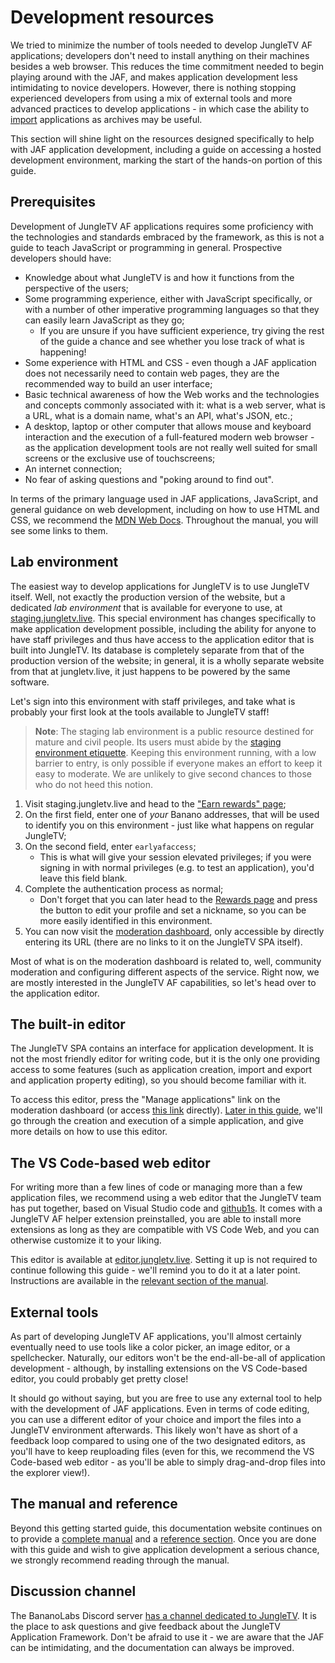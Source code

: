 # Development resources

We tried to minimize the number of tools needed to develop JungleTV AF applications; developers don't need to install anything on their machines besides a web browser.
This reduces the time commitment needed to begin playing around with the JAF, and makes application development less intimidating to novice developers.
However, there is nothing stopping experienced developers from using a mix of external tools and more advanced practices to develop applications - in which case the ability to [import](../manual/import_export.md#importing-applications) applications as archives may be useful.

This section will shine light on the resources designed specifically to help with JAF application development, including a guide on accessing a hosted development environment, marking the start of the hands-on portion of this guide.

## Prerequisites

Development of JungleTV AF applications requires some proficiency with the technologies and standards embraced by the framework, as this is not a guide to teach JavaScript or programming in general.
Prospective developers should have:

- Knowledge about what JungleTV is and how it functions from the perspective of the users;
- Some programming experience, either with JavaScript specifically, or with a number of other imperative programming languages so that they can easily learn JavaScript as they go;
  - If you are unsure if you have sufficient experience, try giving the rest of the guide a chance and see whether you lose track of what is happening!
- Some experience with HTML and CSS - even though a JAF application does not necessarily need to contain web pages, they are the recommended way to build an user interface;
- Basic technical awareness of how the Web works and the technologies and concepts commonly associated with it: what is a web server, what is a URL, what is a domain name, what's an API, what's JSON, etc.;
- A desktop, laptop or other computer that allows mouse and keyboard interaction and the execution of a full-featured modern web browser - as the application development tools are not really well suited for small screens or the exclusive use of touchscreens;
- An internet connection;
- No fear of asking questions and "poking around to find out".

In terms of the primary language used in JAF applications, JavaScript, and general guidance on web development, including on how to use HTML and CSS, we recommend the [MDN Web Docs](https://developer.mozilla.org/).
Throughout the manual, you will see some links to them.

## Lab environment

The easiest way to develop applications for JungleTV is to use JungleTV itself.
Well, not exactly the production version of the website, but a dedicated _lab environment_ that is available for everyone to use, at [staging.jungletv.live](https://staging.jungletv.live).
This special environment has changes specifically to make application development possible, including the ability for anyone to have staff privileges and thus have access to the application editor that is built into JungleTV.
Its database is completely separate from that of the production version of the website; in general, it is a wholly separate website from that at jungletv.live, it just happens to be powered by the same software.

Let's sign into this environment with staff privileges, and take what is probably your first look at the tools available to JungleTV staff!

> **Note**: The staging lab environment is a public resource destined for mature and civil people.
Its users must abide by the [staging environment etiquette](../manual/environments_editors.md#staging-environment-etiquette).
Keeping this environment running, with a low barrier to entry, is only possible if everyone makes an effort to keep it easy to moderate.
We are unlikely to give second chances to those who do not heed this notion.

1. Visit staging.jungletv.live and head to the ["Earn rewards" page](https://staging.jungletv.live/rewards/address);
2. On the first field, enter one of _your_ Banano addresses, that will be used to identify you on this environment - just like what happens on regular JungleTV;
3. On the second field, enter `earlyafaccess`;
   - This is what will give your session elevated privileges; if you were signing in with normal privileges (e.g. to test an application), you'd leave this field blank.
4. Complete the authentication process as normal;
   - Don't forget that you can later head to the [Rewards page](https://staging.jungletv.live/rewards) and press the button to edit your profile and set a nickname, so you can be more easily identified in this environment.
5. You can now visit the [moderation dashboard](https://staging.jungletv.live/moderate), only accessible by directly entering its URL (there are no links to it on the JungleTV SPA itself).

Most of what is on the moderation dashboard is related to, well, community moderation and configuring different aspects of the service.
Right now, we are mostly interested in the JungleTV AF capabilities, so let's head over to the application editor.

## The built-in editor

The JungleTV SPA contains an interface for application development.
It is not the most friendly editor for writing code, but it is the only one providing access to some features (such as application creation, import and export and application property editing), so you should become familiar with it.

To access this editor, press the "Manage applications" link on the moderation dashboard (or access [this link](https://staging.jungletv.live/moderate/applications) directly).
[Later in this guide](./example_hello.md#the-application-editor), we'll go through the creation and execution of a simple application, and give more details on how to use this editor.

## The VS Code-based web editor

For writing more than a few lines of code or managing more than a few application files, we recommend using a web editor that the JungleTV team has put together, based on Visual Studio code and [github1s](https://github.com/conwnet/github1s).
It comes with a JungleTV AF helper extension preinstalled, you are able to install more extensions as long as they are compatible with VS Code Web, and you can otherwise customize it to your liking.

This editor is available at [editor.jungletv.live](https://editor.jungletv.live).
Setting it up is not required to continue following this guide - we'll remind you to do it at a later point.
Instructions are available in the [relevant section of the manual](../manual/environments_editors.md#using-the-editor).

## External tools

As part of developing JungleTV AF applications, you'll almost certainly eventually need to use tools like a color picker, an image editor, or a spellchecker.
Naturally, our editors won't be the end-all-be-all of application development - although, by installing extensions on the VS Code-based editor, you could probably get pretty close!

It should go without saying, but you are free to use any external tool to help with the development of JAF applications.
Even in terms of code editing, you can use a different editor of your choice and import the files into a JungleTV environment afterwards.
This likely won't have as short of a feedback loop compared to using one of the two designated editors, as you'll have to keep reuploading files (even for this, we recommend the VS Code-based web editor - as you'll be able to simply drag-and-drop files into the explorer view!).

## The manual and reference

Beyond this getting started guide, this documentation website continues on to provide a [complete manual](../manual) and a [reference section](../reference).
Once you are done with this guide and wish to give application development a serious chance, we strongly recommend reading through the manual.

## Discussion channel

The BananoLabs Discord server [has a channel dedicated to JungleTV](https://discord.gg/YYdJ3Ztf3t).
It is the place to ask questions and give feedback about the JungleTV Application Framework.
Don't be afraid to use it - we are aware that the JAF can be intimidating, and the documentation can always be improved.